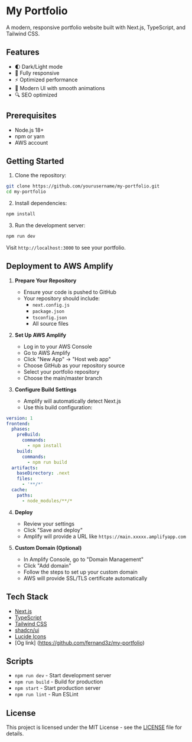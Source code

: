 # My Portfolio

A modern, responsive portfolio website built with Next.js, TypeScript, and Tailwind CSS.

## Features

- 🌓 Dark/Light mode
- 📱 Fully responsive
- ⚡ Optimized performance
- 🎨 Modern UI with smooth animations
- 🔍 SEO optimized

## Prerequisites

- Node.js 18+
- npm or yarn
- AWS account

## Getting Started

1. Clone the repository:
```bash
git clone https://github.com/yourusername/my-portfolio.git
cd my-portfolio
```

2. Install dependencies:
```bash
npm install
```

3. Run the development server:
```bash
npm run dev
```

Visit `http://localhost:3000` to see your portfolio.

## Deployment to AWS Amplify

1. **Prepare Your Repository**
   - Ensure your code is pushed to GitHub
   - Your repository should include:
     - `next.config.js`
     - `package.json`
     - `tsconfig.json`
     - All source files

2. **Set Up AWS Amplify**
   - Log in to your AWS Console
   - Go to AWS Amplify
   - Click "New App" → "Host web app"
   - Choose GitHub as your repository source
   - Select your portfolio repository
   - Choose the main/master branch

3. **Configure Build Settings**
   - Amplify will automatically detect Next.js
   - Use this build configuration:

```yaml
version: 1
frontend:
  phases:
    preBuild:
      commands:
        - npm install
    build:
      commands:
        - npm run build
  artifacts:
    baseDirectory: .next
    files:
      - '**/*'
  cache:
    paths:
      - node_modules/**/*
```

4. **Deploy**
   - Review your settings
   - Click "Save and deploy"
   - Amplify will provide a URL like `https://main.xxxxx.amplifyapp.com`

5. **Custom Domain (Optional)**
   - In Amplify Console, go to "Domain Management"
   - Click "Add domain"
   - Follow the steps to set up your custom domain
   - AWS will provide SSL/TLS certificate automatically

## Tech Stack

- [Next.js](https://nextjs.org/)
- [TypeScript](https://www.typescriptlang.org/)
- [Tailwind CSS](https://tailwindcss.com/)
- [shadcn/ui](https://ui.shadcn.com/)
- [Lucide Icons](https://lucide.dev/)
- [Og link] (https://github.com/fernand3z/my-portfolio)

## Scripts

- `npm run dev` - Start development server
- `npm run build` - Build for production
- `npm start` - Start production server
- `npm run lint` - Run ESLint

## License

This project is licensed under the MIT License - see the [LICENSE](LICENSE) file for details.
